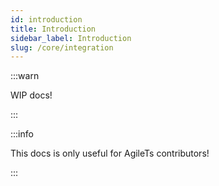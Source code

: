 ```yaml
---
id: introduction
title: Introduction
sidebar_label: Introduction
slug: /core/integration
---
```


:::warn

WIP docs!

:::

:::info

This docs is only useful for AgileTs contributors!

:::